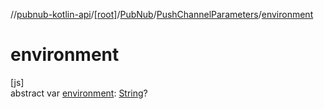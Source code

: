 //[pubnub-kotlin-api](../../../../index.md)/[[root]](../../index.md)/[PubNub](../index.md)/[PushChannelParameters](index.md)/[environment](environment.md)

# environment

[js]\
abstract var [environment](environment.md): [String](https://kotlinlang.org/api/latest/jvm/stdlib/kotlin-stdlib/kotlin/-string/index.html)?
